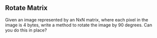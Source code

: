 ## Rotate Matrix

Given an image represented by an NxN matrix, where each pixel in the image is 4 bytes, write a method to rotate the image by 90 degrees. Can you do this in place?
